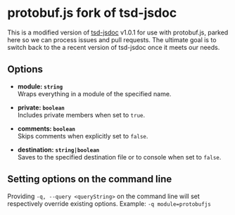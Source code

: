protobuf.js fork of tsd-jsdoc
=============================

This is a modified version of [tsd-jsdoc](https://github.com/englercj/tsd-jsdoc) v1.0.1 for use with
protobuf.js, parked here so we can process issues and pull requests. The ultimate goal is to switch
back to the a recent version of tsd-jsdoc once it meets our needs.

Options
-------

* **module: `string`**<br />
  Wraps everything in a module of the specified name.

* **private: `boolean`**<br />
  Includes private members when set to `true`.

* **comments: `boolean`**<br />
  Skips comments when explicitly set to `false`.

* **destination: `string|boolean`**<br />
  Saves to the specified destination file or to console when set to `false`.

Setting options on the command line
-----------------------------------
Providing `-q, --query <queryString>` on the command line will set respectively override existing
options. Example: `-q module=protobufjs`
